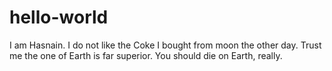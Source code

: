 # hello-world

I am Hasnain. I do not like the Coke I bought from moon the other day. Trust me the one of Earth is far superior. You should die on Earth, really.
